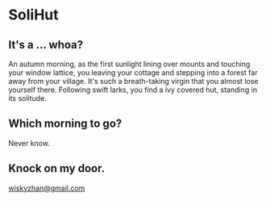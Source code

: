 # SoliHut

## It's a ... whoa?
An autumn morning, as the first sunlight lining over mounts and touching your window lattice, you leaving your cottage and stepping into a forest far away from your village. It's such a breath-taking virgin that you almost lose yourself there. Following swift larks, you find a ivy covered hut, standing in its solitude.

## Which morning to go?
Never know.

## Knock on my door.
wiskyzhan@gmail.com
